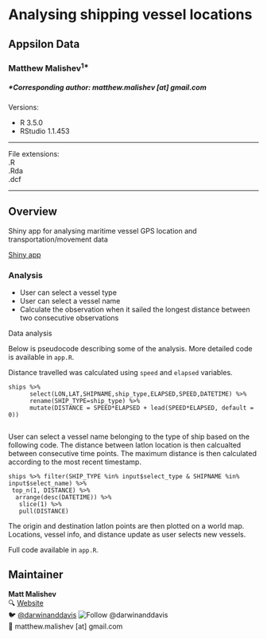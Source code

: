 # Analysing shipping vessel locations 
## Appsilon Data   

### Matthew Malishev<sup>1*</sup>
##### *Corresponding author: matthew.malishev [at] gmail.com  

Versions:  
 - R 3.5.0  
 - RStudio 1.1.453      

******

File extensions:   
.R  
.Rda  
.dcf 

******  

## Overview      

Shiny app for analysing maritime vessel GPS location and transportation/movement data     

[Shiny app](https://darwinanddavis.shinyapps.io/ships/)    

### Analysis  

* User can select a vessel type   
* User can select a vessel name   
* Calculate the observation when it sailed the longest distance between two consecutive observations   


Data analysis    

Below is pseudocode describing some of the analysis. More detailed code is available in `app.R`.   

Distance travelled was calculated using `speed` and `elapsed` variables.  

```
ships %>%
      select(LON,LAT,SHIPNAME,ship_type,ELAPSED,SPEED,DATETIME) %>%
      rename(SHIP_TYPE=ship_type) %>%
      mutate(DISTANCE = SPEED*ELAPSED + lead(SPEED*ELAPSED, default = 0))
    
```

User can select a vessel name belonging to the type of ship based on the following code. The distance between latlon location is then calcualted between consecutive time points. The maximum distance is then calculated according to the most recent timestamp. 

```
ships %>% filter(SHIP_TYPE %in% input$select_type & SHIPNAME %in% input$select_name) %>%
 top_n(1, DISTANCE) %>%
  arrange(desc(DATETIME)) %>%
   slice(1) %>% 
   pull(DISTANCE)

```

The origin and destination latlon points are then plotted on a world map. Locations, vessel info, and distance update as user selects new vessels.  

Full code available in `app.R`.      

## Maintainer      
**Matt Malishev**       
:mag: [Website](https://darwinanddavis.github.io/DataPortfolio/)        
:bird: [@darwinanddavis](https://twitter.com/darwinanddavis) <a><img src="https://img.shields.io/twitter/follow/darwinanddavis.svg?label=Follow%20@darwinanddavis" alt="Follow @darwinanddavis"/></a>    
:email: matthew.malishev [at] gmail.com          

